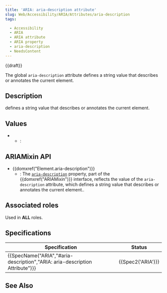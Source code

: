 ```yaml
---
title: 'ARIA: aria-description attribute'
slug: Web/Accessibility/ARIA/Attributes/aria-description
tags: 

  - Accessibility
  - ARIA
  - ARIA attribute
  - ARIA property
  - aria-description
  - NeedsContent
---
```

{{draft}}

The  global `aria-description` attribute  defines a string value that describes or annotates the current element.

## Description

defines a string value that describes or annotates the current element.

## Values

- 
  - : 

## ARIAMixin API 

- {{domxref("Element.aria-description")}}
  - : The  [`aria-description`](/en-US/docs/Web/API/Element/aria-description) property, part of the {{domxref("ARIAMixin")}} interface, reflects the value of the `aria-description` attribute, which defines a string value that describes or annotates the current element..

## Associated roles

Used in **ALL** roles. 

## Specifications

| Specification | Status | 
| ------------- | ------  |
| {{SpecName("ARIA","#aria-description","ARIA: aria-description Attribute")}}  | {{Spec2('ARIA')}} |

## See Also
